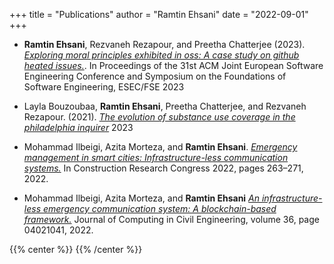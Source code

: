 +++
title = "Publications"
author = "Ramtin Ehsani"
date = "2022-09-01"
+++

* **Ramtin Ehsani**, Rezvaneh Rezapour, and Preetha Chatterjee (2023). [*Exploring moral principles exhibited
in oss: A case study on github heated issues.*](https://dl.acm.org/doi/abs/10.1145/3611643.3613077).  In Proceedings of the 31st ACM Joint European Software Engineering Conference and Symposium on the Foundations of Software Engineering, ESEC/FSE 2023

* Layla Bouzoubaa, **Ramtin Ehsani**, Preetha Chatterjee, and Rezvaneh Rezapour. (2021). [*The evolution
of substance use coverage in the philadelphia inquirer*](https://arxiv.org/abs/2307.01299) 2023

* Mohammad Ilbeigi, Azita Morteza, and **Ramtin Ehsani**. [*Emergency management in smart cities:
Infrastructure-less communication systems.*](https://ascelibrary.org/doi/abs/10.1061/9780784483961.028) In Construction Research Congress 2022, pages
263–271, 2022.

* Mohammad Ilbeigi, Azita Morteza, and **Ramtin Ehsani** [*An infrastructure-less emergency
communication system: A blockchain-based framework.*](https://ascelibrary.org/doi/full/10.1061/(ASCE)CP.1943-5487.0001011) Journal of Computing in Civil Engineering,
volume 36, page 04021041, 2022.

{{% center %}}
<i class="fa fa-cog fa-spin fa-2x fa-fw"></i>
{{% /center %}}

